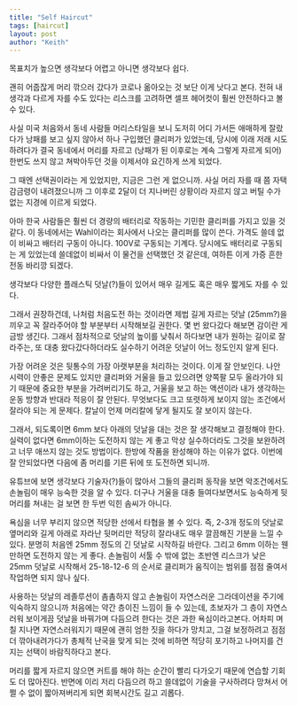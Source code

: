 ```yaml
---
title: "Self Haircut"
tags: [haircut]
layout: post
author: "Keith"
---
```


목표치가 높으면 생각보다 어렵고 아니면 생각보다 쉽다. 

괜히 어줍잖게 머리 깎으러 갔다가 코로나 옮아오는 것 보단 이게 낫다고 본다. 전혀 내 생각과 다르게 자를 수도 있다는 리스크를 고려하면 셀프 헤어컷이 훨씬 안전하다고 볼 수 있다.

사실 미국 처음와서 동네 사람들 머리스타일을 보니 도저히 어디 가서든 애매하게 잘랐다가 낭패를 보고 싶지 않아서 하나 구입했던 클리퍼가 있었는데, 당시에 이래 저래 시도하려다가 결국 동네에서 머리를 자르고 (낭패가 된 이후로는 계속 그렇게 자르게 되어) 한번도 쓰지 않고 쳐박아두던 것을 이제서야 요긴하게 쓰게 되었다.

그 때엔 선택권이라는 게 있었지만, 지금은 그런 게 없으니까. 사실 머리 자를 때 쯤 자택 감금령이 내려졌으니까 그 이후로 2달이 더 지나버린 상황이라 자르지 않고 버틸 수가 없는 지경에 이르게 되었다.

아마 한국 사람들은 훨씬 더 경량의 배터리로 작동하는 기민한 클리퍼를 가지고 있을 것 같다. 이 동네에서는 Wahl이라는 회사에서 나오는 클리퍼를 많이 쓴다. 가격도 쓸데 없이 비싸고 배터리 구동이 아니다. 100V로 구동되는 기계다. 당시에도 배터리로 구동되는 게 있었는데 쓸데없이 비싸서 이 물건을 선택했던 것 같은데, 여하튼 이게 가증 흔한 전동 바리깡 되겠다.

생각보다 다양한 플래스틱 덧날(?)들이 있어서 매우 길게도 혹은 매우 짧게도 자를 수 있다. 

그래서 권장하건데, 나처럼 처음도전 하는 것이라면 제법 길게 자르는 덧날 (25mm?)을 끼우고 꼭 잘라주어야 할 부분부터 시작해보길 권한다. 몇 번 왔다갔다 해보면 감이란 게 금방 생긴다. 그래서 점차적으로 덧날의 높이를 낮춰서 하다보면 내가 원하는 길이로 잘라주는, 또 대충 왔다갔다하더라도 실수하기 어려운 덧날이 어느 정도인지 알게 된다. 

가장 어려운 것은 뒷통수의 가장 아랫부분을 처리하는 것이다. 이게 잘 안보인다. 나안 시력이 안좋은 문제도 있지만 클리퍼와 거울을 들고 있으려면 양쪽팔 모두 올라가야 되기 때문에 중요한 부분을 가려버리기도 하고, 거울을 보고 하는 액션이라 내가 생각하는 운동 방향과 반대라 적응이 잘 안된다. 무엇보다도 크고 또렷하게 보이지 않는 조건에서 잘라야 되는 게 문제다. 칼날이 언제 머리칼에 닿게 될지도 잘 보이지 않는다. 

그래서, 되도록이면 6mm 보다 아래의 덧날을 대는 것은 잘 생각해보고 결정해야 한다. 실력이 없다면 6mm이하는 도전하지 않는 게 좋고 막상 실수하더라도 그것을 보완하려고 너무 애쓰지 않는 것도 방법이다. 한방에 작품을 완성해야 하는 이유가 없다. 이번에 잘 안되었다면 다음에 좀 머리를 기른 뒤에 또 도전하면 되니까.

유튜브에 보면 생각보다 기술자(?)들이 많아서 그들의 클리퍼 동작을 보면 악조건에서도 손놀림이 매우 능숙한 것을 알 수 있다. 더구나 거울을 대충 들여다보면서도 능숙하게 뒷머리를 쳐내는 걸 보면 한 두번 익힌 솜씨가 아니다. 

욕심을 너무 부리지 않으면 적당한 선에서 타협을 볼 수 있다. 즉, 2-3개 정도의 덧날로 옆머리와 길게 아래로 자라난 뒷머리만 적당히 잘라내도 매우 깔끔해진 기분을 느낄 수 있다. 분명히 처음엔 25mm 정도의 긴 덧날로 시작하길 바란다. 그리고 6mm 이하는 웬만하면 도전하지 않는 게 좋다. 손놀림이 서툴 수 밖에 없는 초반엔 리스크가 낮은 25mm 덧날로 시작해서 25-18-12-6 의 순서로 클리퍼가 움직이는 범위를 점점 줄여서 작업하면 되지 않나 싶다. 

사용하는 덧날의 레졸루션이 촘촘하지 않고 손놀림이 자연스러운 그라데이션을 주기에 익숙하지 않으니까 처음에는 약간 층이진 느낌이 들 수 있는데, 초보자가 그 층이 자연스러워 보이게끔 덧날을 바꿔가며 다듬으려 한다는 것은 과한 욕심이라고본다. 어차피 며칠 지나면 자연스러워지기 때문에 괜히 엄한 짓을 하다가 망치고, 그걸 보정하려고 점점 더 깎아내려가다가 총체적 난국을 맞게 되는 것에 비하면 적당히 포기하고 나머지를 건지는 선택이 바람직하다고 본다. 

머리를 짧게 자르지 않으면 커트를 해야 하는 순간이 빨리 다가오기 때문에 연습할 기회도 더 많아진다. 반면에 이리 저리 다듬으려 하고 쓸데없이 기술을 구사하려다 망쳐서 어쩔 수 없이 짧아져버리게 되면 회복시간도 길고 괴롭다. 